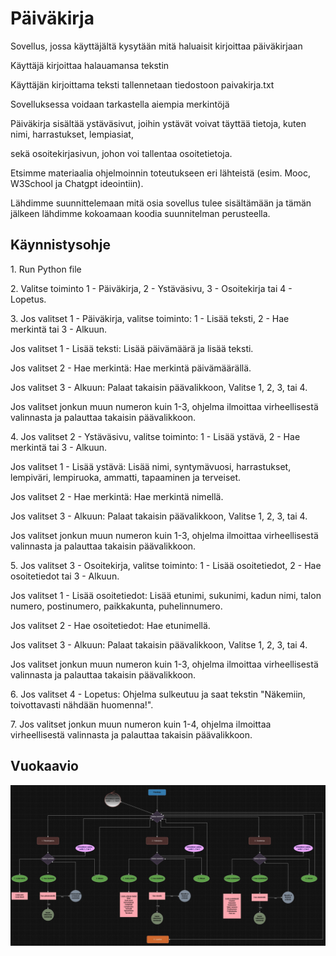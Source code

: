 # Päiväkirja

<p>Sovellus, jossa käyttäjältä kysytään mitä haluaisit kirjoittaa päiväkirjaan</p>
<p>Käyttäjä kirjoittaa halauamansa tekstin</p>
<p>Käyttäjän kirjoittama teksti tallennetaan tiedostoon paivakirja.txt</p>
<p>Sovelluksessa voidaan tarkastella aiempia merkintöjä</p>
<p>Päiväkirja sisältää ystäväsivut, joihin ystävät voivat täyttää tietoja, kuten nimi, harrastukset, lempiasiat,</p>
<p>sekä osoitekirjasivun, johon voi tallentaa osoitetietoja.</p>
<p>Etsimme materiaalia ohjelmoinnin toteutukseen eri lähteistä (esim. Mooc, W3School ja Chatgpt ideointiin).</p>
<p>Lähdimme suunnittelemaan mitä osia sovellus tulee sisältämään ja tämän jälkeen lähdimme kokoamaan koodia suunnitelman perusteella.</p>

## Käynnistysohje

<p>1. Run Python file</p>
<p>2. Valitse toiminto 1 - Päiväkirja, 2 - Ystäväsivu, 3 - Osoitekirja tai 4 - Lopetus.</p>
<p>3. Jos valitset 1 - Päiväkirja, valitse toiminto: 1 - Lisää teksti, 2 - Hae merkintä tai 3 - Alkuun.</p>
    <p>Jos valitset 1 - Lisää teksti: Lisää päivämäärä ja lisää teksti.</p>
    <p>Jos valitset 2 - Hae merkintä: Hae merkintä päivämäärällä.</p>
    <p>Jos valitset 3 - Alkuun: Palaat takaisin päävalikkoon, Valitse 1, 2, 3, tai 4.</p>
    <p>Jos valitset jonkun muun numeron kuin 1-3, ohjelma ilmoittaa virheellisestä valinnasta ja palauttaa takaisin päävalikkoon.</p>
<p>4. Jos valitset 2 - Ystäväsivu, valitse toiminto: 1 - Lisää ystävä, 2 - Hae merkintä tai 3 - Alkuun.</p>
    <p>Jos valitset 1 - Lisää ystävä: Lisää nimi, syntymävuosi, harrastukset, lempiväri, lempiruoka, ammatti, tapaaminen ja terveiset.</p>
    <p>Jos valitset 2 - Hae merkintä: Hae merkintä nimellä.</p>
    <p>Jos valitset 3 - Alkuun: Palaat takaisin päävalikkoon, Valitse 1, 2, 3, tai 4.</p>
    <p>Jos valitset jonkun muun numeron kuin 1-3, ohjelma ilmoittaa virheellisestä valinnasta ja palauttaa takaisin päävalikkoon.</p>
<p>5. Jos valitset 3 - Osoitekirja, valitse toiminto: 1 - Lisää osoitetiedot, 2 - Hae osoitetiedot tai 3 - Alkuun.</p>
    <p>Jos valitset 1 - Lisää osoitetiedot: Lisää etunimi, sukunimi, kadun nimi, talon numero, postinumero, paikkakunta, puhelinnumero.</p>
    <p>Jos valitset 2 - Hae osoitetiedot: Hae etunimellä.</p>
    <p>Jos valitset 3 - Alkuun: Palaat takaisin päävalikkoon, Valitse 1, 2, 3, tai 4.</p>
    <p>Jos valitset jonkun muun numeron kuin 1-3, ohjelma ilmoittaa virheellisestä valinnasta ja palauttaa takaisin päävalikkoon.</p>
<p>6. Jos valitset 4 - Lopetus: Ohjelma sulkeutuu ja saat tekstin "Näkemiin, toivottavasti nähdään huomenna!".</p>
<p>7. Jos valitset jonkun muun numeron kuin 1-4, ohjelma ilmoittaa virheellisestä valinnasta ja palauttaa takaisin päävalikkoon.</p>

## Vuokaavio

<img src="Vuokaavio.jpg">
